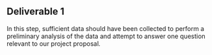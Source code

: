 ## Deliverable 1

In this step, sufficient data should have been collected to perform a preliminary analysis of the data and attempt to answer one question relevant to our project proposal.
